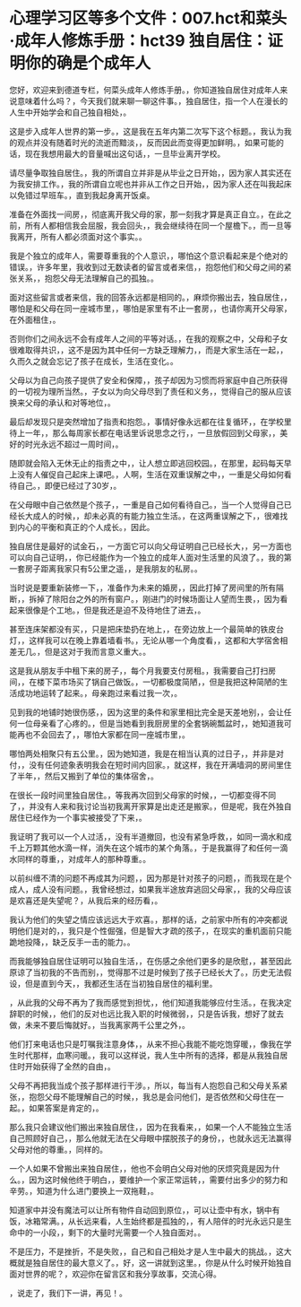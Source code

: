 # 心理学习区等多个文件：007.hct和菜头·成年人修炼手册：hct39 独自居住：证明你的确是个成年人

您好，欢迎来到德道专栏，何菜头成年人修炼手册。，你知道独自居住对成年人来说意味着什么吗？，今天我们就来聊一聊这件事。，独自居住，指一个人在漫长的人生中开始学会和自己独自相处，。

这是步入成年人世界的第一步。，这是我在五年内第二次写下这个标题。，我认为我的观点并没有随着时光的流逝而黯淡，，反而因此而变得更加鲜明。，如果可能的话，现在我想用最大的音量喊出这句话，，一旦毕业离开学校。

请尽量争取独自居住。，我的所谓自立并非是从毕业之日开始，，因为家人其实还在为我安排工作。，我的所谓自立呢也并非从工作之日开始，，因为家人还在叫我起床以免错过早班车。，直到我起身离开饭桌。

准备在外面找一间房，，彻底离开我父母的家，那一刻我才算是真正自立。，在此之前，所有人都相信我会屈服，我会回头，，我会继续待在同一个屋檐下。，而一旦等我离开，所有人都必须面对这个事实。。

我是个独立的成年人，需要尊重我的个人意识，，哪怕这个意识看起来是个绝对的错误。，许多年里，我收到过无数读者的留言或者来信，，抱怨他们和父母之间的紧张关系，，抱怨父母无法理解自己的孤独。。

面对这些留言或者来信，我的回答永远都是相同的。，麻烦你搬出去，独自居住，，哪怕是和父母在同一座城市里，，哪怕是家里有不止一套房，，也请你离开父母家，在外面租住，。

否则你们之间永远不会有成年人之间的平等对话。，在我的观察之中，父母和子女很难取得共识，，这不是因为其中任何一方缺乏理解力，，而是大家生活在一起，，久而久之就会忘记了孩子在成长，生活在变化。。

父母以为自己向孩子提供了安全和保障，，孩子却因为习惯而将家庭中自己所获得的一切视为理所当然。，子女以为向父母尽到了责任和义务，，觉得自己的服从应该换来父母的承认和对等地位，。

最后却发现只是突然增加了指责和抱怨。，事情好像永远都在往复循环，，在学校里待上一年，，那么每周家长都在电话里诉说思念之行，，一旦放假回到父母家，，美好的时光永远不超过一周时间，。

随即就会陷入无休无止的指责之中，，让人想立即逃回校园。，在那里，起码每天早上没有人催促自己起床上课吧。，人啊，生活在双重误解之中，，一重是父母如何看待自己。，即便已经过了30岁，。

在父母眼中自己依然是个孩子，，一重是自己如何看待自己。，当一个人觉得自己已经长大成人的时候，，却未必真的有能力独立生活。，在这两重误解之下，，很难找到内心的平衡和真正的个人成长。，因此。

独自居住是最好的试金石，，一方面它可以向父母证明自己已经长大，，另一方面也可以向自己证明，，你已经能作为一个独立的成年人面对生活里的风浪了。，我的第一套房子距离我家只有5公里之遥，，是我朋友的私房。。

当时说是要重新装修一下，，准备作为未来的婚房，，因此打掉了房间里的所有隔断，，拆掉了除阳台之外的所有窗户。，刚进门的时候场面让人望而生畏，，因为看起来很像是个工地。，但是我还是迫不及待地住了进去，。

甚至连床架都没有买，，只是把床垫扔在地上，，在旁边放上一个最简单的铁皮台灯，，这样我可以在晚上靠着墙看书。，无论从哪一个角度看，，这都和大学宿舍相差无几。，但是这对于我而言意义重大。。

这是我从朋友手中租下来的房子，，每个月我要支付房租。，我需要自己打扫房间，，在楼下菜市场买了锅自己做饭。，一切都极度简陋，，但是我把这种简陋的生活成功地运转了起来。，母亲跑过来看过我一次，。

见到我的地铺时她很伤感，，因为这里的条件和家里相比完全是天差地别，，会让任何一位母亲看了心疼的。，但是当她看到我厨房里的全套锅碗瓢盆时，，她知道我可能再也不会回去了，，哪怕大家都在同一座城市里，。

哪怕两处相聚只有五公里。，因为她知道，我是在相当认真的过日子，，并非是对付，，没有任何迹象表明我会在短时间内回家。，就这样，我在开满墙洞的房间里住了半年，，然后又搬到了单位的集体宿舍，。

在很长一段时间里独自居住。，等我再次回到父母家的时候，，一切都变得不同了，，并没有人来和我讨论当初我离开家算是出走还是搬家。，但是呢，我在外独自居住已经作为一个事实被接受了下来，。

我证明了我可以一个人过活，，没有半道撤回，也没有紧急呼救，，如同一滴水和成千上万颗其他水滴一样，消失在这个城市的某个角落。，于是我赢得了和任何一滴水同样的尊重，，对成年人的那种尊重。。

以前纠缠不清的问题不再成其为问题，，因为那是针对孩子的问题，，而我现在是个成人，成人没有问题。，我曾经想过，如果我半途放弃逃回父母家，，我的父母应该是欢喜还是失望呢？，从我后来的经历看，。

我认为他们的失望之情应该远远大于欢喜。，那样的话，之前家中所有的冲突都说明他们是对的，，我只是个性倔强，但是智大才疏的孩子，，在现实的重机面前只能跪地投降，，缺乏反手一击的能力。。

而我能够独自居住证明可以独自生活，，在伤感之余他们更多的是欣慰，，甚至因此原谅了当初我的不告而别，，觉得那不过是时候到了孩子已经长大了。，历史无法假设，但是直到今天，，我都还生活在当初独自居住的福利里。

，从此我的父母不再为了我而感觉到担忧，，他们知道我能够应付生活。，在我决定辞职的时候，，他们的反对也远比我入职的时候微弱，，只是告诉我，想好了就去做，未来不要后悔就好。，当我离家两千公里之外，。

他们打来电话也只是叮嘱我注意身体，，从来不担心我能不能吃饱穿暖，，像我在学生时代那样，血寒问暖。，我可以这样说，我人生中所有的选择，都是从我独自居住时开始获得了全然的自由，。

父母不再把我当成个孩子那样进行干涉。，所以，每当有人抱怨自己和父母关系紧张，，抱怨父母不能理解自己的时候，，我总是会问他们，是否依然和父母住在一起。，如果答案是肯定的，。

那么我只会建议他们搬出来独自居住，，因为在我看来，，如果一个人不能独立生活自己照顾好自己，，那么他就无法在父母眼中摆脱孩子的身份，，也就永远无法赢得父母对他的尊重。，同样的。

一个人如果不曾搬出来独自居住，，他也不会明白父母对他的厌烦究竟是因为什么。，因为这时候他终于明白，，要维护一个家正常运转，，需要付出多少的努力和辛劳。，知道为什么进门要换上一双拖鞋，。

知道家中并没有魔法可以让所有物件自动回到原位，，可以让壶中有水，锅中有饭，冰箱常满。，从长远来看，人生始终都是孤独的，，有人陪伴的时光永远只是生命中的一小段，，剩下的大量时光需要一个人独自面对。。

不是压力，不是挫折，不是失败，，自己和自己相处才是人生中最大的挑战。，这大概就是独自居住的最大意义了。，好，这一讲就到这里。，你是从什么时候开始独自面对世界的呢？，欢迎你在留言区和我分享故事，交流心得。

，说走了，我们下一讲，再见！。